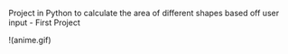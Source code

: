 Project in Python to calculate the area of different shapes based off user input - First Project

!(anime.gif)